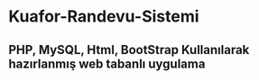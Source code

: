# Kuafor-Randevu-Sistemi
## PHP, MySQL, Html, BootStrap Kullanılarak hazırlanmış web tabanlı uygulama 
